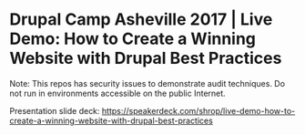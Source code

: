 # Drupal Camp Asheville 2017 | Live Demo: How to Create a Winning Website with Drupal Best Practices

Note: This repos has security issues to demonstrate audit techniques. Do not run in environments accessible on the public Internet.

Presentation slide deck: https://speakerdeck.com/shrop/live-demo-how-to-create-a-winning-website-with-drupal-best-practices
